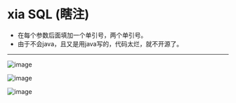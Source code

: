 # xia SQL (瞎注)
* 在每个参数后面填加一个单引号，两个单引号。
* 由于不会java，且又是用java写的，代码太烂，就不开源了。

**********
![image](https://user-images.githubusercontent.com/30351807/153139897-08e6b69b-f129-4fab-a62e-037351d7c60f.png)

![image](https://user-images.githubusercontent.com/30351807/153139950-a4f51f4b-e39d-459d-91b8-e326c2c74c29.png)


![image](https://user-images.githubusercontent.com/30351807/153139522-b9af5d35-36a3-4204-b2f4-7b6a11253d41.png)
